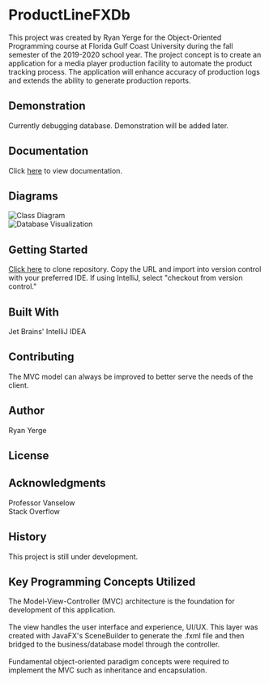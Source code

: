 # ProductLineFXDb
This project was created by Ryan Yerge for the Object-Oriented Programming 
course at Florida Gulf Coast University during the fall semester of the 2019-2020 
school year. The project concept is to create an application for a media player 
production facility to automate the product tracking process. The application
will enhance accuracy of production logs and extends the ability to generate
production reports.  

## Demonstration

Currently debugging database. Demonstration will be added later.

## Documentation

Click [here](https://ryerge9512.github.io/ProductLineFXDb/) to view documentation.

## Diagrams

![Class Diagram](https://user-images.githubusercontent.com/47768094/70370922-78dcfc00-189a-11ea-83b1-27bad07c7a3f.PNG)
<br />
![Database Visualization](https://user-images.githubusercontent.com/47768094/70370923-7da1b000-189a-11ea-80d3-46de4658316b.PNG)

## Getting Started

[Click here](https://github.com/ryerge9512/ProductLineFXDb)
to clone repository. Copy the URL and import into version control with your
preferred IDE. If using IntelliJ, select "checkout from version control."

## Built With

Jet Brains' IntelliJ IDEA

## Contributing

The MVC model can always be improved to 
better serve the needs of the client. 

## Author

Ryan Yerge 


## License


## Acknowledgments

Professor Vanselow <br />
Stack Overflow


## History

This project is still under development.

## Key Programming Concepts Utilized

The Model-View-Controller (MVC) architecture
is the foundation for development of this
application. <br />
<br />
The view handles the user interface and 
experience, UI/UX. This layer was created with
JavaFX's SceneBuilder to generate the .fxml file
and then bridged to the business/database model through
the controller. 
<br />
<br />Fundamental object-oriented paradigm concepts were required to implement
the MVC such as inheritance and encapsulation.
